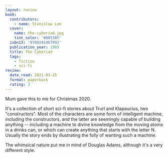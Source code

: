 ```yaml
---
layout: review
book:
  contributors:
    - name: Stanislaw Lem
  cover:
    name: the-cyberiad.jpg
    tint_color: '#805385'
  isbn13: '9780241467992'
  publication_year: 1965
  title: The Cyberiad
  tags:
    - fiction
    - sci-fi
review:
  date_read: 2021-03-15
  format: paperback
  rating: 3
---
```


Mum gave this to me for Christmas 2020.

It's a collection of short sci-fi stories about Trurl and Klapaucius, two "constructors".
Most of the characters are some form of intelligent machine, including the constructors, and the latter are seemingly capable of building anything -- including a machine to divine knowledge from the moving atoms in a drinks can, or which can create anything that starts with the letter N.
Usually the story ends by illustrating the folly of wanting such a machine.

The whimsical nature put me in mind of Douglas Adams, although it's a very different style.
